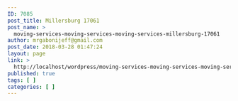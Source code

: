 ```yaml
---
ID: 7085
post_title: Millersburg 17061
post_name: >
  moving-services-moving-services-moving-services-millersburg-17061
author: mrgabonijeff@gmail.com
post_date: 2018-03-28 01:47:24
layout: page
link: >
  http://localhost/wordpress/moving-services-moving-services-moving-services-millersburg-17061/
published: true
tags: [ ]
categories: [ ]
---
```

